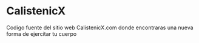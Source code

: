 # CalistenicX
Codigo fuente del sitio web CalistenicX.com donde encontraras una nueva forma de ejercitar tu cuerpo
